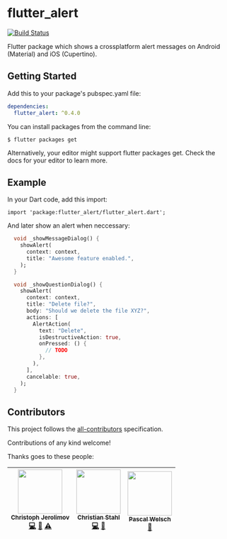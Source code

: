 # flutter_alert

[![Build Status](https://travis-ci.org/jerolimov/flutter_alert.svg?branch=master)](https://travis-ci.org/jerolimov/flutter_alert)

Flutter package which shows a crossplatform alert messages on Android (Material) and iOS (Cupertino).

## Getting Started

Add this to your package's pubspec.yaml file:

```yaml
dependencies:
  flutter_alert: ^0.4.0
```

You can install packages from the command line:

```
$ flutter packages get
```

Alternatively, your editor might support flutter packages get. Check the docs for your editor to learn more.

## Example

In your Dart code, add this import:

```darf
import 'package:flutter_alert/flutter_alert.dart';
```

And later show an alert when neccessary:

```dart
  void _showMessageDialog() {
    showAlert(
      context: context,
      title: "Awesome feature enabled.",
    );
  }

  void _showQuestionDialog() {
    showAlert(
      context: context,
      title: "Delete file?",
      body: "Should we delete the file XYZ?",
      actions: [
        AlertAction(
          text: "Delete",
          isDestructiveAction: true,
          onPressed: () {
            // TODO
          },
        ),
      ],
      cancelable: true,
    );
  }
```

## Contributors

This project follows the [all-contributors](https://all-contributors.js.org/) specification.

Contributions of any kind welcome!

Thanks goes to these people:

<!-- ALL-CONTRIBUTORS-LIST:START - Do not remove or modify this section -->
<!-- prettier-ignore -->
| <img src="https://avatars.githubusercontent.com/u/139310?s=100&v=4" width="100px;"/><br /><sub><b>Christoph Jerolimov</b></sub><br />[💻](https://github.com/jerolimov/flutter_alert/commits?author=jerolimov "Code") [📖](https://github.com/jerolimov/flutter_alert/commits?author=jerolimov "Documentation") [⚠️](https://github.com/jerolimov/flutter_alert/commits?author=jerolimov "Tests") | [<img src="https://avatars1.githubusercontent.com/u/7152774?s=100&v=4" width="100px;"/><br /><sub><b>Christian Stahl</b></sub>](https://github.com/thinkmobilede)<br />[💻](https://github.com/jerolimov/flutter_alert/commits?author=thinkmobilede "Code") [🤔](#ideas-thinkmobilede "Ideas, Planning, & Feedback") | [<img src="https://avatars1.githubusercontent.com/u/1096485?s=100&v=4" width="100px;"/><br /><sub><b>Pascal Welsch</b></sub>](https://github.com/passsy)<br />[🤔](#ideas-passsy "Ideas, Planning, & Feedback") |
| :---: | :---: | :---: |
<!-- ALL-CONTRIBUTORS-LIST:END -->

